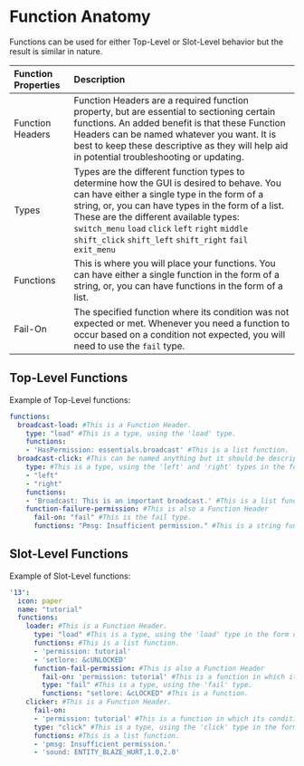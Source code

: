 # Function Anatomy
Functions can be used for either Top-Level or Slot-Level behavior but the result is similar in nature.

| Function Properties | Description |
| :---- | :---- |
| Function Headers | Function Headers are a required function property, but are essential to sectioning certain functions. An added benefit is that these Function Headers can be named whatever you want. It is best to keep these descriptive as they will help aid in potential troubleshooting or updating. |
| Types | Types are the different function types to determine how the GUI is desired to behave. You can have either a single type in the form of a string, or, you can have types in the form of a list. These are the different available types: ```switch_menu``` ```load``` ```click``` ```left``` ```right``` ```middle``` ```shift_click``` ```shift_left``` ```shift_right``` ```fail``` ```exit_menu``` |
| Functions | This is where you will place your functions. You can have either a single function in the form of a string, or, you can have functions in the form of a list. |
| Fail-On | The specified function where its condition was not expected or met. Whenever you need a function to occur based on a condition not expected, you will need to use the ```fail``` type. |

## Top-Level Functions
Example of Top-Level functions:

```yaml
functions:
  broadcast-load: #This is a Function Header.
    type: "load" #This is a type, using the 'load' type. 
    functions:
    - 'HasPermission: essentials.broadcast' #This is a list function.
  broadcast-click: #This can be named anything but it should be descriptive
    type: #This is a type, using the 'left' and 'right' types in the form of a list function.
    - "left"
    - "right"
    functions:
    - 'Broadcast: This is an important broadcast.' #This is a list function.
    function-failure-permission: #This is also a Function Header
      fail-on: "fail" #This is the fail type.
      functions: "Pmsg: Insufficient permission." #This is a string function.
```

## Slot-Level Functions
Example of Slot-Level functions:

```yaml
'13':
  icon: paper
  name: "tutorial"
  functions:
    loader: #This is a Function Header.
      type: "load" #This is a type, using the 'load' type in the form of a string function.
      functions: #This is a list function.
      - 'permission: tutorial'
      - 'setlore: &cUNLOCKED'
      function-fail-permission: #This is also a Function Header
        fail-on: 'permission: tutorial' #This is a function in which its condition was not met, while also utilizing a string function.
        type: "fail" #This is a type, using the 'fail' type.
        functions: "setlore: &cLOCKED" #This is a function.
    clicker: #This is a Function Header.
      fail-on:
      - 'permission: tutorial' #This is a function in which its condition was not met, while also utilizing a list function.
      type: "click" #This is a type, using the 'click' type in the form of a string function.
      functions: #This is a list function.
      - 'pmsg: Insufficient permission.'
      - 'sound: ENTITY_BLAZE_HURT,1.0,2.0'
```